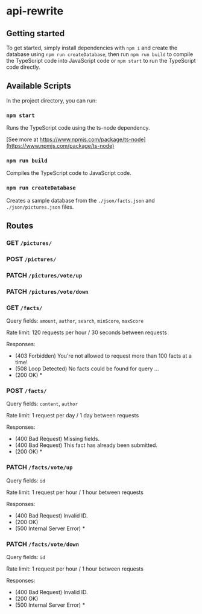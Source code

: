# api-rewrite

## Getting started

To get started, simply install dependencies with `npm i` and create the database using `npm run createDatabase`, then run `npm run build` to compile the TypeScript code into JavaScript code or `npm start` to run the TypeScript code directly.



## Available Scripts

In the project directory, you can run:

### `npm start`

Runs the TypeScript code using the ts-node dependency.

[See more at https://www.npmjs.com/package/ts-node](https://www.npmjs.com/package/ts-node)

### `npm run build`

Compiles the TypeScript code to JavaScript code.

### `npm run createDatabase`

Creates a sample database from the `./json/facts.json` and `./json/pictures.json` files.



## Routes

### GET `/pictures/`

### POST `/pictures/`

### PATCH `/pictures/vote/up`

### PATCH `/pictures/vote/down`

### GET `/facts/`

Query fields: `amount`, `author`, `search`, `minScore`, `maxScore`

Rate limit: 120 requests per hour / 30 seconds between requests

Responses:
* (403 Forbidden) You're not allowed to request more than 100 facts at a time!
* (508 Loop Detected) No facts could be found for query ...
* (200 OK) *

### POST `/facts/`

Query fields: `content`, `author`

Rate limit: 1 request per day / 1 day between requests

Responses:
* (400 Bad Request) Missing fields.
* (400 Bad Request) This fact has already been submitted.
* (200 OK) *

### PATCH `/facts/vote/up`

Query fields: `id`

Rate limit: 1 request per hour / 1 hour between requests

Responses:
* (400 Bad Request) Invalid ID.
* (200 OK)
* (500 Internal Server Error) *

### PATCH `/facts/vote/down`

Query fields: `id`

Rate limit: 1 request per hour / 1 hour between requests

Responses:
* (400 Bad Request) Invalid ID.
* (200 OK)
* (500 Internal Server Error) *